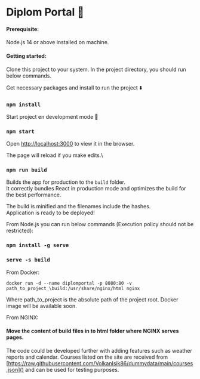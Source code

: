 # Diplom Portal :rocket:

#### Prerequisite:
Node.js 14 or above installed on machine.

#### Getting started:
Clone this project to your system. In the project directory, you should run below commands.

Get necessary packages and install to run the project :arrow_down:
### `npm install`

Start project en development mode :running:
### `npm start`

Open [http://localhost:3000](http://localhost:3000) to view it in the browser.

The page will reload if you make edits.\

### `npm run build`

Builds the app for production to the `build` folder.\
It correctly bundles React in production mode and optimizes the build for the best performance.

The build is minified and the filenames include the hashes.\
Application is ready to be deployed!

From Node.js you can run below commands (Execution policy should not be restricted):
### `npm install -g serve`
### `serve -s build`

From Docker:

```docker run -d --name diplomportal -p 8080:80 -v path_to_project_\build:/usr/share/nginx/html nginx```

Where path_to_project is the absolute path of the project root. Docker image will be available soon.

From NGINX:
#### Move the content of build files in to html folder where NGINX serves pages.

The code could be developed further with adding features such as weather reports and calendar. Courses listed on the site are received from [https://raw.githubusercontent.com/VolkanIsik86/dummydata/main/courses.json]() and can be used for testing purposes. 